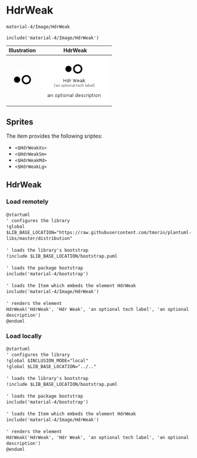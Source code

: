 # HdrWeak


```text
material-4/Image/HdrWeak
```

```text
include('material-4/Image/HdrWeak')
```



| Illustration | HdrWeak |
| :---: | :---: |
| ![illustration for Illustration](../../material-4/Image/HdrWeak.png) | ![illustration for HdrWeak](../../material-4/Image/HdrWeak.Local.png) |



## Sprites
The item provides the following sriptes:

- `<$HdrWeakXs>`
- `<$HdrWeakSm>`
- `<$HdrWeakMd>`
- `<$HdrWeakLg>`





## HdrWeak

### Load remotely
```plantuml
@startuml
' configures the library
!global $LIB_BASE_LOCATION="https://raw.githubusercontent.com/tmorin/plantuml-libs/master/distribution"

' loads the library's bootstrap
!include $LIB_BASE_LOCATION/bootstrap.puml

' loads the package bootstrap
include('material-4/bootstrap')

' loads the Item which embeds the element HdrWeak
include('material-4/Image/HdrWeak')

' renders the element
HdrWeak('HdrWeak', 'Hdr Weak', 'an optional tech label', 'an optional description')
@enduml
```

### Load locally
```plantuml
@startuml
' configures the library
!global $INCLUSION_MODE="local"
!global $LIB_BASE_LOCATION="../.."

' loads the library's bootstrap
!include $LIB_BASE_LOCATION/bootstrap.puml

' loads the package bootstrap
include('material-4/bootstrap')

' loads the Item which embeds the element HdrWeak
include('material-4/Image/HdrWeak')

' renders the element
HdrWeak('HdrWeak', 'Hdr Weak', 'an optional tech label', 'an optional description')
@enduml
```


